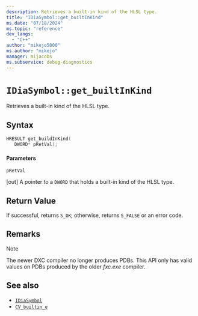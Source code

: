 ```yaml
---
description: Retrieves a built-in kind of the HLSL type.
title: "IDiaSymbol::get_builtInKind"
ms.date: "07/18/2024"
ms.topic: "reference"
dev_langs:
  - "C++"
author: "mikejo5000"
ms.author: "mikejo"
manager: mijacobs
ms.subservice: debug-diagnostics
---
```


# `IDiaSymbol::get_builtInKind`

Retrieves a built-in kind of the HLSL type.

## Syntax

```C++
HRESULT get_buildInKind(
   DWORD* pRetVal);
```

#### Parameters

 `pRetVal`

[out] A pointer to a `DWORD` that holds a built-in kind of the HLSL type.

## Return Value

 If successful, returns `S_OK`; otherwise, returns `S_FALSE` or an error code.

## Remarks

> [!NOTE]
> The newer DXC compiler no longer produces PDBs. This API only has valid values on PDBs produced by the older *fxc.exe* compiler.

## See also

- [`IDiaSymbol`](../../debugger/debug-interface-access/idiasymbol.md)
- [`CV_builtin_e`](../../debugger/debug-interface-access/cv-builtin-e.md)
